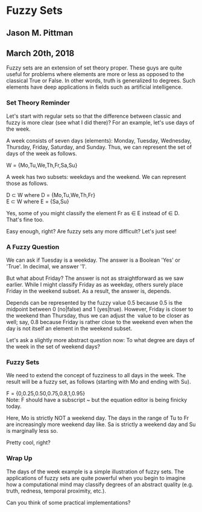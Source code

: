 # Fuzzy Sets
## Jason M. Pittman
## March 20th, 2018

Fuzzy sets are an extension of set theory proper. These guys are quite useful for problems where elements are more or less as opposed to the classical True or False. In other words, truth is generalized to degrees. Such elements have deep applications in fields such as artificial intelligence.

### Set Theory Reminder

Let's start with regular sets so that the difference between classic and fuzzy is more clear (see what I did there)? For an example, let's use days of the week.

A week consists of seven days (elements): Monday, Tuesday, Wednesday, Thursday, Friday, Saturday, and Sunday. Thus, we can represent the set of days of the week as follows.

W = {Mo,Tu,We,Th,Fr,Sa,Su}

A week has two subsets: weekdays and the weekend. We can represent those as follows.

D ⊂ W where D = {Mo,Tu,We,Th,Fr}  
E ⊂ W where E = {Sa,Su}

Yes, some of you might classify the element Fr as ∈ E instead of ∈ D. That's fine too.

Easy enough, right? Are fuzzy sets any more difficult? Let's just see!

### A Fuzzy Question

We can ask if Tuesday is a weekday. The answer is a Boolean 'Yes' or 'True'. In decimal, we answer '1'.

But what about Friday? The answer is not as straightforward as we saw earlier. While I might classify Friday as as weekday, others surely place Friday in the weekend subset. As a result, the answer is, depends.

Depends can be represented by the fuzzy value 0.5 because 0.5 is the midpoint between 0 (no|false) and 1 (yes|true). However, Friday is closer to the weekend than Thursday, thus we can adjust the  value to be closer as well; say, 0.8 because Friday is rather close to the weekend even when the day is not itself an element in the weekend subset.

Let's ask a slightly more abstract question now: To what degree are days of the week in the set of weekend days?

### Fuzzy Sets

We need to extend the concept of fuzziness to all days in the week. The result will be a fuzzy set, as follows (starting with Mo and ending with Su).

F = {0,0.25,0.50,0.75,0.8,1,0.95}  
Note: F should have a subscript ~ but the equation editor is being finicky today.

Here, Mo is strictly NOT a weekend day. The days in the range of Tu to Fr are increasingly more weekend day like. Sa is strictly a weekend day and Su is marginally less so.

Pretty cool, right?

### Wrap Up

The days of the week example is a simple illustration of fuzzy sets. The applications of fuzzy sets are quite powerful when you begin to imagine how a computational mind may classify degrees of an abstract quality (e.g. truth, redness, temporal proximity, etc.).

Can you think of some practical implementations?